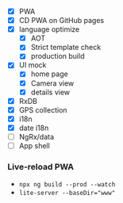 - [x] PWA
- [x] CD PWA on GitHub pages
- [x] language optimize
  - [x] AOT
  - [x] Strict template check
  - [x] production build
- [x] UI mock
  - [x] home page
  - [x] Camera view
  - [x] details view
- [x] RxDB
- [x] GPS collection
- [x] i18n
- [x] date i18n
- [ ] NgRx/data
- [ ] App shell

### Live-reload PWA

- `npx ng build --prod --watch`
- `lite-server --baseDir="www"`

